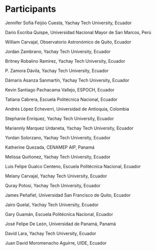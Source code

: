 # Participants

Jennifer Sofia Feijóo Cuesta, Yachay Tech University, Ecuador

Dario Escriba Quispe, Universidad Nacional Mayor de San Marcos, Perú

William Carvajal, Observatorio Astronómico de Quito, Ecuador

Jordan Zambrano, Yachay Tech University, Ecuador

Britney Robalino Ramírez, Yachay Tech University, Ecuador

P. Zamora Dávila, Yachay Tech University, Ecuador

Dámaris Asanza Sanmartín, Yachay Tech University, Ecuador

Kevin Santiago Pachacama Vallejo, ESPOCH, Ecuador

Tatiana Cabrera, Escuela Politécnica Nacional, Ecuador

Andrés López Echeverri, Universidad de Antioquia, Colombia

Stephanie Enríquez, Yachay Tech University, Ecuador

Mariannly Marquez Urdaneta, Yachay Tech University, Ecuador

Yordan Solorzano, Yachay Tech University, Ecuador

Katherine Quezada, CENAMEP AIP, Panamá

Melissa Quiñonez, Yachay Tech University, Ecuador

Luis Felipe Gualco Centeno, Escuela Politécnica Nacional, Ecuador

Melany Carvajal, Yachay Tech University, Ecuador

Quray Potosi, Yachay Tech University, Ecuador

James Peñafiel, Universidad San Francisco de Quito, Ecuador

Jairo Quelal, Yachay Tech University, Ecuador

Gary Guamán, Escuela Politécnica Nacional, Ecuador

José Felipe De León, Universidad de Panamá, Panamá

David Lara, Yachay Tech University, Ecuador

Juan David Moromenacho Aguirre, UIDE, Ecuador
